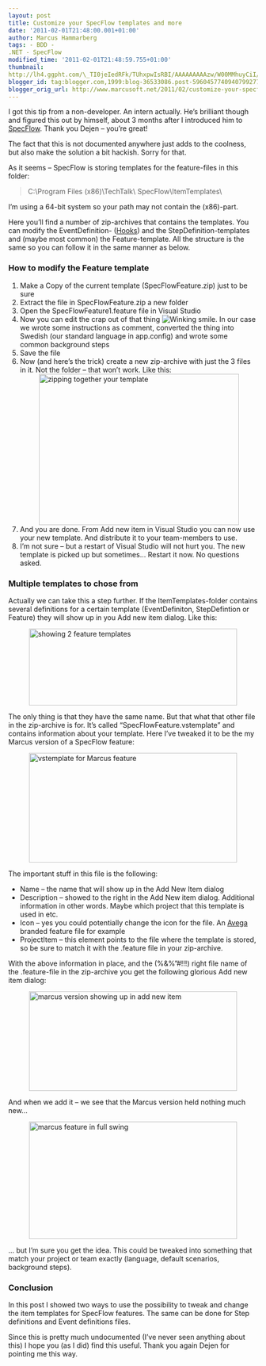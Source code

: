 ```yaml
---
layout: post
title: Customize your SpecFlow templates and more
date: '2011-02-01T21:48:00.001+01:00'
author: Marcus Hammarberg
tags: - BDD -
.NET - SpecFlow
modified_time: '2011-02-01T21:48:59.755+01:00'
thumbnail:
http://lh4.ggpht.com/\_TI0jeIedRFk/TUhxpwIsRBI/AAAAAAAAAzw/W00MMhuyCiI/s72-c/wlEmoticon-winkingsmile%5B2%5D.png?imgmax=800
blogger_id: tag:blogger.com,1999:blog-36533086.post-5960457740940799277
blogger_orig_url: http://www.marcusoft.net/2011/02/customize-your-specflow-templates-and.html
---
```



I got this tip from a non-developer. An intern actually. He’s brilliant
though and figured this out by himself, about 3 months after I
introduced him to
<a href="http://www.specflow.org" target="_blank">SpecFlow</a>. Thank
you Dejen – you’re great!

The fact that this is not documented anywhere just adds to the coolness,
but also make the solution a bit hackish. Sorry for that.

As it seems – SpecFlow is storing templates for the feature-files in
this folder:

> C:\Program Files (x86)\TechTalk\\ SpecFlow\ItemTemplates\\

I’m using a 64-bit system so your path may not contain the (x86)-part.

Here you’ll find a number of zip-archives that contains the templates.
You can modify the EventDefinition-
([Hooks](http://www.marcusoft.net/2010/12/using-tags-in-specflow-features.html))
and the StepDefinition-templates and (maybe most common) the
Feature-template. All the structure is the same so you can follow it in
the same manner as below.



### How to modify the Feature template

1.  Make a Copy of the current template (SpecFlowFeature.zip) just to be
    sure
2.  Extract the file in SpecFlowFeature.zip a new folder
3.  Open the SpecFlowFeature1.feature file in Visual Studio
4.  Now you can edit the crap out of that thing <img
    src="http://lh4.ggpht.com/_TI0jeIedRFk/TUhxpwIsRBI/AAAAAAAAAzw/W00MMhuyCiI/wlEmoticon-winkingsmile%5B2%5D.png?imgmax=800"
    class="wlEmoticon wlEmoticon-winkingsmile"
    style="border-bottom-style: none; border-right-style: none; border-top-style: none; border-left-style: none"
    alt="Winking smile" />. In our case we wrote some instructions as
    comment, converted the thing into Swedish (our standard language in
    app.config) and wrote some common background steps
5.  Save the file
6.  Now (and here’s the trick) create a new zip-archive with just the 3
    files in it. Not the folder – that won’t work. Like this:
    [<img
    src="http://lh6.ggpht.com/_TI0jeIedRFk/TUhxq4Pe-GI/AAAAAAAAAz4/rL3RhKU6fl4/zipping%20together%20your%20template_thumb.jpg?imgmax=800"
    title="zipping together your template"
    style="background-image: none; border-bottom: 0px; border-left: 0px; margin: 0px auto; padding-left: 0px; padding-right: 0px; display: block; float: none; border-top: 0px; border-right: 0px; padding-top: 0px"
    data-border="0" width="404" height="305"
    alt="zipping together your template" />](http://lh4.ggpht.com/_TI0jeIedRFk/TUhxqYe6gNI/AAAAAAAAAz0/M8TP3kzZKXk/s1600-h/zipping%20together%20your%20template%5B2%5D.jpg)
7.  And you are done. From Add new item in Visual Studio you can now use
    your new template. And distribute it to your team-members to use.
8.  I’m not sure – but a restart of Visual Studio will not hurt you. The
    new template is picked up but sometimes... Restart it now. No
    questions asked.

###

### Multiple templates to chose from

Actually we can take this a step further. If the ItemTemplates-folder
contains several definitions for a certain template (EventDefiniton,
StepDefintion or Feature) they will show up in you Add new item dialog.
Like this:

[<img
src="http://lh4.ggpht.com/_TI0jeIedRFk/TUhxsFA_KfI/AAAAAAAAA0A/kODlnn3FMPI/showing%202%20feature%20templates_thumb.jpg?imgmax=800"
title="showing 2 feature templates"
style="background-image: none; border-bottom: 0px; border-left: 0px; margin: 0px auto; padding-left: 0px; padding-right: 0px; display: block; float: none; border-top: 0px; border-right: 0px; padding-top: 0px"
data-border="0" width="420" height="155"
alt="showing 2 feature templates" />](http://lh5.ggpht.com/_TI0jeIedRFk/TUhxrVvTPfI/AAAAAAAAAz8/d5xaUY2UGnU/s1600-h/showing%202%20feature%20templates%5B2%5D.jpg)

The only thing is that they have the same name. But that what that other
file in the zip-archive is for. It’s called “SpecFlowFeature.vstemplate”
and contains information about your template. Here I’ve tweaked it to be
the my Marcus version of a SpecFlow feature:

[<img
src="http://lh3.ggpht.com/_TI0jeIedRFk/TUhxs_hPQ6I/AAAAAAAAA0I/GpeZenKCMLA/vstemplate%20for%20Marcus%20feature_thumb.jpg?imgmax=800"
title="vstemplate for Marcus feature"
style="background-image: none; border-bottom: 0px; border-left: 0px; margin: 0px auto; padding-left: 0px; padding-right: 0px; display: block; float: none; border-top: 0px; border-right: 0px; padding-top: 0px"
data-border="0" width="420" height="221"
alt="vstemplate for Marcus feature" />](http://lh5.ggpht.com/_TI0jeIedRFk/TUhxsW3HH3I/AAAAAAAAA0E/RI6iUjIEbLI/s1600-h/vstemplate%20for%20Marcus%20feature%5B2%5D.jpg)

The important stuff in this file is the following:

-   Name – the name that will show up in the Add New Item dialog
-   Description – showed to the right in the Add New item dialog.
    Additional information in other words. Maybe which project that this
    template is used in etc.
-   Icon – yes you could potentially change the icon for the file. An
    <a href="http://www.avegagroup.se" target="_blank">Avega</a> branded
    feature file for example
-   ProjectItem – this element points to the file where the template is
    stored, so be sure to match it with the .feature file in your
    zip-archive.

With the above information in place, and the (%&%”#!!!) right file name
of the .feature-file in the zip-archive you get the following glorious
Add new item dialog:

[<img
src="http://lh5.ggpht.com/_TI0jeIedRFk/TUhxt2_9Y9I/AAAAAAAAA0Q/w2PhA_SoLTI/marcus%20version%20showing%20up%20in%20add%20new%20item_thumb.jpg?imgmax=800"
title="marcus version showing up in add new item"
style="background-image: none; border-bottom: 0px; border-left: 0px; margin: 0px auto; padding-left: 0px; padding-right: 0px; display: block; float: none; border-top: 0px; border-right: 0px; padding-top: 0px"
data-border="0" width="420" height="201"
alt="marcus version showing up in add new item" />](http://lh6.ggpht.com/_TI0jeIedRFk/TUhxteRIsPI/AAAAAAAAA0M/7mwW2FQc3MU/s1600-h/marcus%20version%20showing%20up%20in%20add%20new%20item%5B2%5D.jpg)

And when we add it – we see that the Marcus version held nothing much
new...

[<img
src="http://lh3.ggpht.com/_TI0jeIedRFk/TUhxupRY_JI/AAAAAAAAA0Y/tVUbgTmAb3A/marcus%20feature%20in%20full%20swing_thumb.jpg?imgmax=800"
title="marcus feature in full swing"
style="background-image: none; border-bottom: 0px; border-left: 0px; margin: 0px auto; padding-left: 0px; padding-right: 0px; display: block; float: none; border-top: 0px; border-right: 0px; padding-top: 0px"
data-border="0" width="420" height="237"
alt="marcus feature in full swing" />](http://lh4.ggpht.com/_TI0jeIedRFk/TUhxucEyYtI/AAAAAAAAA0U/1d99xtDet8c/s1600-h/marcus%20feature%20in%20full%20swing%5B2%5D.jpg)

... but I’m sure you get the idea. This could be tweaked into something
that match your project or team exactly (language, default scenarios,
background steps).

### Conclusion

In this post I showed two ways to use the possibility to tweak and
change the item templates for SpecFlow features. The same can be done
for Step definitions and Event definitions files.

Since this is pretty much undocumented (I’ve never seen anything about
this) I hope you (as I did) find this useful. Thank you again Dejen for
pointing me this way.
